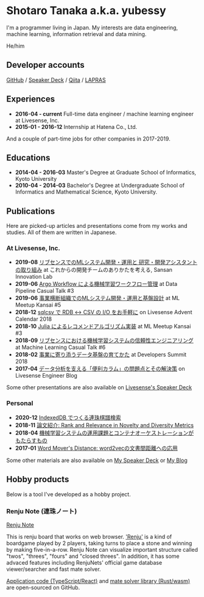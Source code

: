 # Shotaro Tanaka a.k.a. yubessy

I'm a programmer living in Japan.
My interests are data engineering, machine learning, information retrieval and data mining.

He/him

## Developer accounts

[GitHub](https://github.com/yubessy) / [Speaker Deck](https://speakerdeck.com/yubessy) / [Qiita](https://qiita.com/yubessy) / [LAPRAS](https://lapras.com/public/CJ7SGY2)

## Experiences

- **2016-04 - current** Full-time data engineer / machine learning engineer at Livesense, Inc.
- **2015-01 - 2016-12** Internship at Hatena Co., Ltd.

And a couple of part-time jobs for other companies in 2017-2019.

## Educations

- **2014-04 - 2016-03** Master's Degree at Graduate School of Informatics, Kyoto University
- **2010-04 - 2014-03** Bachelor's Degree at Undergraduate School of Informatics and Mathematical Science, Kyoto University.

## Publications

Here are picked-up articles and presentations come from my works and studies.
All of them are written in Japanese.

### At Livesense, Inc.

- **2019-08** [リブセンスでのMLシステム開発・運用と 研究・開発アシスタントの取り組み](https://speakerdeck.com/livesense/ribusensudefalsemlsisutemukai-fa-yun-yong-to-yan-jiu-kai-fa-asisutantofalsequ-rizu-mi) at これからの開発チームのありかたを考える, Sansan Innovation Lab
- **2019-06** [Argo Workflow による機械学習ワークフロー管理](https://speakerdeck.com/livesense/argo-workflow-niyoruji-jie-xue-xi-wakuhuroguan-li) at Data Pipeline Casual Talk #3
- **2019-06** [事業横断組織でのMLシステム開発・運用と基盤設計](https://speakerdeck.com/livesense/shi-ye-heng-duan-zu-zhi-defalsemlsisutemukai-fa-yun-yong-toji-pan-she-ji) at ML Meetup Kansai #5
- **2018-12** [sqlcsv で RDB ↔ CSV の I/O をお手軽に](https://qiita.com/yubessy/items/3ef3cf7bd56e531955e5) on Livesense Advent Calendar 2018
- **2018-10** [Julia によるレコメンドアルゴリズム実装](https://speakerdeck.com/livesense/julia-niyorurekomentoarukorisumushi-zhuang) at ML Meetup Kansai #3
- **2018-09** [リブセンスにおける機械学習システムの信頼性エンジニアリング](https://speakerdeck.com/livesense/ribusensuniokeru-ji-jie-xue-xi-sisutemufalsexin-lai-xing-enziniaringu) at Machine Learning Casual Talk #6
- **2018-02** [事業に寄り添うデータ基盤の育てかた](https://speakerdeck.com/livesense/shi-ye-niji-ritian-udetaji-pan-falseyu-tefang) at Developers Summit 2018
- **2017-04** [データ分析を支える「便利カラム」の問題点とその解決策](https://made.livesense.co.jp/entry/2017/04/18/090000) on Livesense Engineer Blog

Some other presentations are also available on [Livesense's Speaker Deck](https://speakerdeck.com/livesense)

### Personal

- **2020-12** [IndexedDB でつくる連珠棋譜検索](https://yubessy.hatenablog.com/entry/2020/12/15/002656)
- **2018-11** [論文紹介: Rank and Relevance in Novelty and Diversity Metrics](https://yubessy.hatenablog.com/entry/2018/11/19/182548)
- **2018-04** [機械学習システムの運用課題とコンテナオーケストレーションがもたらすもの](https://yubessy.hatenablog.com/entry/2018/04/16/120000)
- **2017-01** [Word Mover's Distance: word2vecの文書間距離への応用](https://yubessy.hatenablog.com/entry/2017/01/10/122737)

Some other materials are also available on [My Speaker Deck](https://speakerdeck.com/yubessy) or [My Blog](https://yubessy.hatenablog.com/)

## Hobby products

Below is a tool I've developed as a hobby project.

### Renju Note (連珠ノート)

[Renju Note](https://renju-note.com/)

This is renju board that works on web browser.
['Renju'](https://www.renju.net/study/rules.php) is a kind of boardgame played by 2 players, taking turns to place a stone and winning by making five-in-a-row.
Renju Note can visualize important structure called "twos", "threes", "fours" and "closed threes".
In addition, it has some advaced features including RenjuNets' official game database viewer/searcher and fast mate solver.

[Application code (TypeScript/React)](https://github.com/renju-note/renju-note) and [mate solver library (Rust/wasm)](https://github.com/renju-note/quintet) are open-sourced on GitHub.
